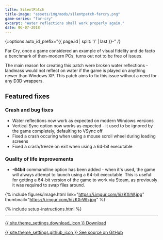 ```yaml
---
title: SilentPatch
title-image: "assets/img/mods/silentpatch-farcry.png"
game-series: "far-cry"
excerpt: "Water reflections shall work properly again."
date: 06-07-2018
---
```


{::options auto_id_prefix="{{ page.id | split: '/' | last }}-" /}

Far Cry, once a game considered an example of visual fidelity and de facto a benchmark of then-modern PCs, turns out not to be free of issues.

The main reason for creating this patch were broken water reflections - landmass would not reflect on water if the game is played on anything newer than Windows XP. This patch aims to fix this issue without a need for any D3D wrappers.

## Featured fixes
### Crash and bug fixes
* Water reflections now work as expected on modern Windows versions
* Vertical Sync option now works as expected - it used to be ignored by the game completely, defaulting to VSync off
* Fixed a crash occuring when using a mouse scroll wheel during loading screens
* Fixed a crash/freeze on exit when using a 64-bit executable

### Quality of life improvements
* **-64bit** commandline option has been added - when it's used, the game will always attempt to launch using a 64-bit executable. This is useful for getting a 64-bit version of the game to work via Steam, as previously it was required to swap files around.

{% include figures/image.html link="https://i.imgur.com/hizKXrW.jpg" thumbnail="https://i.imgur.com/hizKXrWh.jpg" %}

{% include setup-instructions.html %}

***

<a href="https://github.com/CookiePLMonster/SilentPatchFarCry/releases/latest/download/SilentPatchFarCry.zip" class="button">{{ site.theme_settings.download_icon }} Download</a>

<a href="https://github.com/CookiePLMonster/SilentPatchFarCry" class="button github" target="_blank">{{ site.theme_settings.github_icon }} See source on GitHub</a>